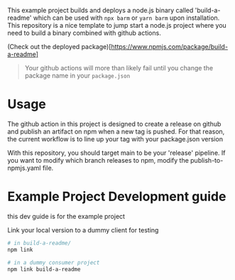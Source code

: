 This example project builds and deploys a node.js binary called 'build-a-readme' which can be used with `npx barm` or `yarn barm` upon installation. This repository is a nice template to jump start a node.js project where you need to build a binary combined with github actions.

(Check out the deployed package)[https://www.npmjs.com/package/build-a-readme]

> Your github actions will more than likely fail until you change the package name in your `package.json`

# Usage

The github action in this project is designed to create a release on github and
publish an artifact on npm when a new tag is pushed.
For that reason, the current workflow is to line up your tag with your package.json version

With this repository, you should target main to be your 'release'
pipeline. If you want to modify which branch releases to npm,
modify the publish-to-npmjs.yaml file.


# Example Project Development guide
this dev guide is for the example project

Link your local version to a dummy client for testing
```bash
# in build-a-readme/
npm link

# in a dummy consumer project
npm link build-a-readme
```
